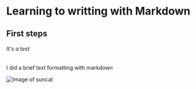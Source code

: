 # Learning to writting with Markdown

## First steps

###### It's a test 

I did a brief text formatting with markdown

![Image of suncat](https://s3.coinmarketcap.com/static-gravity/image/c2f037194b3641ca968553b1451e6334.jpg)
